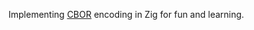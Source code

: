 Implementing [CBOR](https://datatracker.ietf.org/doc/html/rfc8949) encoding in Zig for fun and learning.
